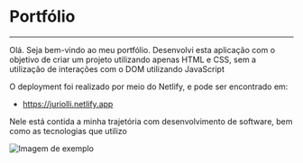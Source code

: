 # Portfólio
---
Olá. Seja bem-vindo ao meu portfólio. Desenvolvi esta aplicação com o objetivo de criar um projeto utilizando apenas HTML e CSS, sem a utilização de interações com o DOM utilizando JavaScript

O deployment foi realizado por meio do Netlify, e pode ser encontrado em:

- https://juriolli.netlify.app

Nele está contida a minha trajetória com desenvolvimento de software, bem como as tecnologias que utilizo


![Imagem de exemplo](videos/video.gif)

